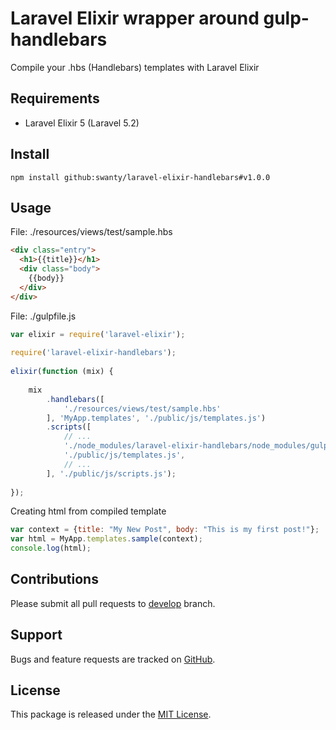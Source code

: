 # Laravel Elixir wrapper around gulp-handlebars

Compile your .hbs (Handlebars) templates with Laravel Elixir

## Requirements

* Laravel Elixir 5 (Laravel 5.2)

## Install

```
npm install github:swanty/laravel-elixir-handlebars#v1.0.0
```

## Usage

File: ./resources/views/test/sample.hbs
```html
<div class="entry">
  <h1>{{title}}</h1>
  <div class="body">
    {{body}}
  </div>
</div>
```

File: ./gulpfile.js
```javascript
var elixir = require('laravel-elixir');
 
require('laravel-elixir-handlebars');
 
elixir(function (mix) {
 
    mix
        .handlebars([
            './resources/views/test/sample.hbs'
        ], 'MyApp.templates', './public/js/templates.js')
        .scripts([
            // ...
            './node_modules/laravel-elixir-handlebars/node_modules/gulp-handlebars/node_modules/handlebars/dist/handlebars.runtime.min.js',
            './public/js/templates.js',
            // ...
        ], './public/js/scripts.js');
    
});
```

Creating html from compiled template
```javascript
var context = {title: "My New Post", body: "This is my first post!"};
var html = MyApp.templates.sample(context);
console.log(html);
```

## Contributions

Please submit all pull requests to [develop](https://github.com/Swanty/laravel-elixir-handlebars/tree/develop) branch.

## Support

Bugs and feature requests are tracked on [GitHub](https://github.com/Swanty/laravel-elixir-handlebars/issues).

## License

This package is released under the [MIT License](LICENSE).
